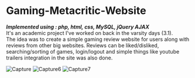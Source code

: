 # Gaming-Metacritic-Website
***Implemented using : php, html, css, MySQL, jQuery AJAX***<br>
It's an academic project I've worked on back in the varsity days (3.1). <br>
The idea was to create a simple gaming review website for users along with reviews from other big websites. 
Reviews can be liked/disliked, searching/sorting of games, login/logout and simple things like youtube trailers integration in the site was also done.

![Capture](https://user-images.githubusercontent.com/54149153/73130373-5ad18380-4021-11ea-8ec7-e36baae08194.PNG)
![Capture6](https://user-images.githubusercontent.com/54149153/73130376-89e7f500-4021-11ea-832a-6f5efe33dc20.PNG)
![Capture7](https://user-images.githubusercontent.com/54149153/73130377-89e7f500-4021-11ea-8ee4-312e436af210.PNG)

